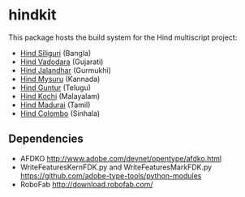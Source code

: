 # hindkit

This package hosts the build system for the Hind multiscript project:

- [Hind Siliguri](https://github.com/itfoundry/hind-siliguri) (Bangla)
- [Hind Vadodara](https://github.com/itfoundry/hind-vadodara) (Gujarati)
- [Hind Jalandhar](https://github.com/itfoundry/hind-jalandhar) (Gurmukhi)
- [Hind Mysuru](https://github.com/itfoundry/hind-mysuru) (Kannada)
- [Hind Guntur](https://github.com/itfoundry/hind-guntur) (Telugu)
- [Hind Kochi](https://github.com/itfoundry/hind-kochi) (Malayalam)
- [Hind Madurai](https://github.com/itfoundry/hind-madurai) (Tamil)
- [Hind Colombo](https://github.com/itfoundry/hind-colombo) (Sinhala)

## Dependencies

- AFDKO http://www.adobe.com/devnet/opentype/afdko.html
- WriteFeaturesKernFDK.py and WriteFeaturesMarkFDK.py https://github.com/adobe-type-tools/python-modules
- RoboFab http://download.robofab.com/
